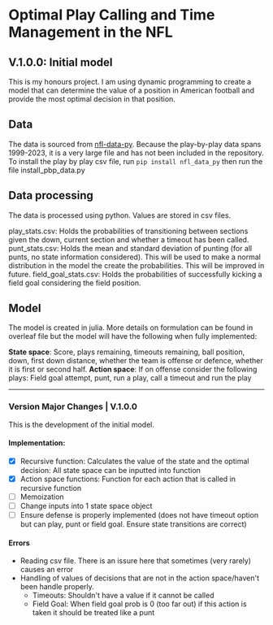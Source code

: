 # Optimal Play Calling and Time Management in the NFL
## V.1.0.0: Initial model

This is my honours project. I am using dynamic programming to create a model that can determine the value of a position in American football and provide the most optimal decision in that position. 

## Data
The data is sourced from [nfl-data-py](https://pypi.org/project/nfl-data-py/). 
Because the play-by-play data spans 1999-2023, it is a very large file and has not been included in the repository. 
To install the play by play csv file, run `pip install nfl_data_py` then run the file install_pbp_data.py

## Data processing
The data is processed using python. Values are stored in csv files. 

play_stats.csv: Holds the probabilities of transitioning between sections given the down, current section and whether a timeout has been called. 
punt_stats.csv: Holds the mean and standard deviation of punting (for all punts, no state information considered). This will be used to make a normal distribution in the model the create the probabilities. This will be improved in future. 
field_goal_stats.csv: Holds the probabilities of successfully kicking a field goal considering the field position. 

## Model
The model is created in julia. More details on formulation can be found in overleaf file but the model will have the following when fully implemented: 

**State space**: Score, plays remaining, timeouts remaining, ball position, down, first down distance, whether the team is offense or defence, whether it is first or second half.
**Action space**: If on offense consider the following plays: Field goal attempt, punt, run a play, call a timeout and run the play

---

### Version Major Changes | V.1.0.0
This is the development of the initial model.

#### Implementation:
- [x] Recursive function: Calculates the value of the state and the optimal decision: All state space can be inputted into function
- [x] Action space functions: Function for each action that is called in recursive function
- [ ] Memoization
- [ ] Change inputs into 1 state space object
- [ ] Ensure defense is properly implemented (does not have timeout option but can play, punt or field goal. Ensure state transitions are correct)

#### Errors
- Reading csv file. There is an issure here that sometimes (very rarely) causes an error
- Handling of values of decisions that are not in the action space/haven't been handle properly. 
    - Timeouts: Shouldn't have a value if it cannot be called
    - Field Goal: When field goal prob is 0 (too far out) if this action is taken it should be treated like a punt
